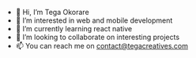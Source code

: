 - 👋 Hi, I’m Tega Okorare
- 👀 I’m interested in web and mobile development
- 🌱 I’m currently learning react native
- 💞️ I’m looking to collaborate on interesting projects
- 📫 You can reach me on contact@tegacreatives.com

<!---
Tegacreatives/Tegacreatives is a ✨ special ✨ repository because its `README.md` (this file) appears on your GitHub profile.
You can click the Preview link to take a look at your changes.
--->
